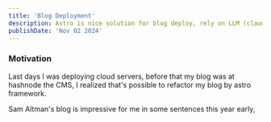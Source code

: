```yaml
---
title: 'Blog Deployment'
description: Astro is nice solution for blog deploy, rely on LLM (claude) is inefficient.
publishDate: 'Nov 02 2024'
---
```


### Motivation

Last days I was deploying cloud servers, before that my blog was at hashnode the CMS, I realized that's possible to refactor my blog by astro framework.

Sam Altman's blog is impressive for me in some sentences this year early,
